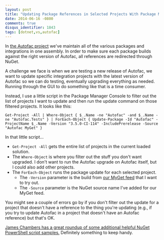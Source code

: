 ```yaml
---
layout: post
title: "Updating Package References in Selected Projects With Package Manager Console"
date: 2014-06-16 -0800
comments: true
disqus_identifier: 1843
tags: [dotnet,vs,autofac]
---
```

In [the Autofac project](http://autofac.org) we've maintain all of the
various packages and integrations in one assembly. In order to make sure
each package builds against the right version of Autofac, all references
are redirected through NuGet.

A challenge we face is when we are testing a new release of Autofac, we
want to update specific integration projects with the latest version of
Autofac so we can do testing, eventually upgrading everything as needed.
Running through the GUI to do something like that is a time consumer.

Instead, I use a little script in the Package Manager Console to filter
out the list of projects I want to update and then run the update
command on those filtered projects. It looks like this:

    Get-Project -All | Where-Object { $_.Name -ne "Autofac" -and $_.Name -ne "Autofac.Tests" } | ForEach-Object { Update-Package -Id "Autofac" -ProjectName $_.Name -Version "3.5.0-CI-114" -IncludePrerelease -Source "Autofac MyGet" }

In that little script...

-   `Get-Project -All` gets the entire list of projects in the current
    loaded solution.
-   The `Where-Object` is where you filter out the stuff you don't want
    upgraded. I don't want to run the Autofac upgrade on Autofac itself,
    but I could also add other projects.
-   The `ForEach-Object` runs the package update for each selected
    project.
    -   The `-Version` parameter is the build from [our MyGet
        feed](https://www.myget.org/F/autofac) that I want to try out.
    -   The `-Source` parameter is the NuGet source name I've added for
        our MyGet feed.

You might see a couple of errors go by if you don't filter out the
update for a project that doesn't have a reference to the thing you're
updating (e.g., if you try to update Autofac in a project that doesn't
have an Autofac reference) but that's OK.

[James Chambers has a great roundup of some additional helpful NuGet
PowerShell script
samples.](http://jameschambers.com/2011/06/powershell-script-examples-for-nuget-packages/)
Definitely something to keep handy.
